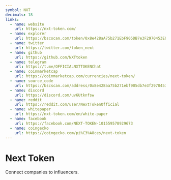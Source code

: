```yaml
---
symbol: NXT
decimals: 18
links:
  - name: website
    url: https://nxt-token.com/
  - name: explorer
    url: https://bscscan.com/token/0x8e428aA75b271EbF905DB7e3F2970453E976481e
  - name: twitter
    url: https://twitter.com/token_next
  - name: github
    url: https://github.com/NXTtoken
  - name: telegram
    url: https://t.me/OFFICIALNXTTOKENChat
  - name: coinmarketcap
    url: https://coinmarketcap.com/currencies/next-token/
  - name: source_code
    url: https://bscscan.com/address/0x8e428aa75b271ebf905db7e3f2970453e976481e#contracts
  - name: discord
    url: https://discord.com/uv6Utknfsw
  - name: reddit
    url: https://reddit.com/user/NextTokenOfficial
  - name: whitepaper
    url: https://nxt-token.com/en/white-paper
  - name: facebook
    url: https://facebook.com/NEXT-TOKEN-101559578929673
  - name: coingecko
    url: https://coingecko.com/pi%C3%A8ces/next-token
---
```


# Next Token

Connect companies to influencers.
